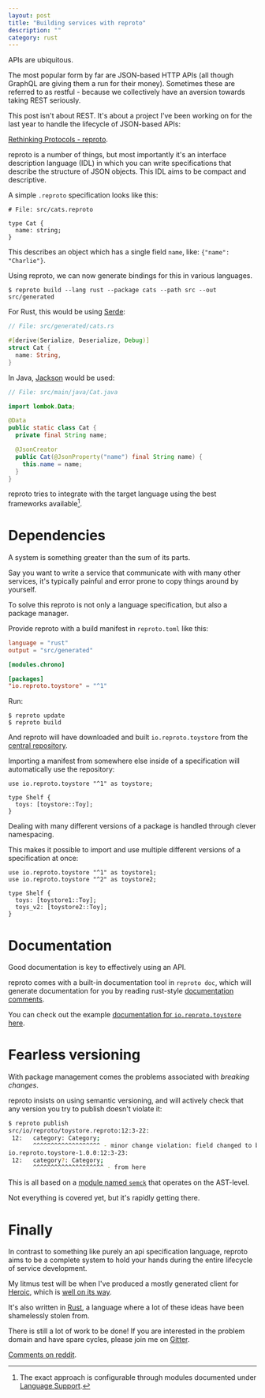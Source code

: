 ```yaml
---
layout: post
title: "Building services with reproto"
description: ""
category: rust
---
```


APIs are ubiquitous.

The most popular form by far are JSON-based HTTP APIs (all though GraphQL are giving them a run for
their money). Sometimes these are referred to as restful - because we collectively have an aversion
towards taking REST seriously.

This post isn't about REST.
It's about a project I've been working on for the last year to handle the lifecycle of JSON-based
APIs:

[Rethinking Protocols - reproto](https://github.com/reproto).

<!-- more -->

reproto is a number of things, but most importantly it's an interface description language (IDL) in
which you can write specifications that describe the structure of JSON objects.
This IDL aims to be compact and descriptive.

A simple `.reproto` specification looks like this:

```
# File: src/cats.reproto

type Cat {
  name: string;
}
```

This describes an object which has a single field `name`, like: `{"name": "Charlie"}`.

Using reproto, we can now generate bindings for this in various languages.

```
$ reproto build --lang rust --package cats --path src --out src/generated
```

For Rust, this would be using [Serde]:

[Serde]: https://serde.rs

```rust
// File: src/generated/cats.rs

#[derive(Serialize, Deserialize, Debug)]
struct Cat {
  name: String,
}
```

In Java, [Jackson] would be used:

[Jackson]: https://github.com/FasterXML/jackson

```java
// File: src/main/java/Cat.java

import lombok.Data;

@Data
public static class Cat {
  private final String name;

  @JsonCreator
  public Cat(@JsonProperty("name") final String name) {
    this.name = name;
  }
}
```

reproto tries to integrate with the target language using the best frameworks available[^1].

[^1]: The exact approach is configurable through modules documented under [Language Support](https://github.com/reproto/reproto/blob/master/doc/spec.md#language-support).

# Dependencies

A system is something greater than the sum of its parts.

Say you want to write a service that communicate with with many other services, it's typically
painful and error prone to copy things around by yourself.

To solve this reproto is not only a language specification, but also a package manager.

Provide reproto with a build manifest in `reproto.toml` like this:

```toml
language = "rust"
output = "src/generated"

[modules.chrono]

[packages]
"io.reproto.toystore" = "^1"
```

Run:

```
$ reproto update
$ reproto build
```

And reproto will have downloaded and built `io.reproto.toystore` from the [central repository].

[central repository]: https://github.com/reproto/reproto-index

Importing a manifest from somewhere else inside of a specification will automatically use the
repository:

```
use io.reproto.toystore "^1" as toystore;

type Shelf {
  toys: [toystore::Toy];
}
```

Dealing with many different versions of a package is handled through clever namespacing.

This makes it possible to import and use multiple different versions of a specification at once:

```
use io.reproto.toystore "^1" as toystore1;
use io.reproto.toystore "^2" as toystore2;

type Shelf {
  toys: [toystore1::Toy];
  toys_v2: [toystore2::Toy];
}
```

# Documentation

Good documentation is key to effectively using an API.

reproto comes with a built-in documentation tool in `reproto doc`, which will generate
documentation for you by reading rust-style [documentation comments].

You can check out the example [documentation for `io.reproto.toystore` here][doc-example].

[documentation comments]: https://github.com/reproto/reproto/blob/master/doc/spec.md#documentation
[doc-example]: https://reproto.github.io/reproto/doc-examples/io/reproto/toystore/1.0.0/index.html

# Fearless versioning

With package management comes the problems associated with _breaking changes_.

reproto insists on using semantic versioning, and will actively check that any version you try to
publish doesn't violate it:

```bash
$ reproto publish
src/io/reproto/toystore.reproto:12:3-22:
 12:   category: Category;
       ^^^^^^^^^^^^^^^^^^^ - minor change violation: field changed to be required
io.reproto.toystore-1.0.0:12:3-23:
 12:   category?: Category;
       ^^^^^^^^^^^^^^^^^^^^ - from here
```

This is all based on a [module named `semck`][semck] that operates on the AST-level.

Not everything is covered yet, but it's rapidly getting there.

[semck]: https://github.com/reproto/reproto/tree/master/semck

# Finally

In contrast to something like purely an api specification language, reproto aims to be a complete
system to hold your hands during the entire lifecycle of service development.

My litmus test will be when I've produced a mostly generated client for [Heroic], which is [well on
its way][heroic-api].

It's also written in [Rust], a language where a lot of these ideas have been shamelessly stolen
from.

There is still a lot of work to be done!
If you are interested in the problem domain and have spare cycles, please join me on [Gitter].

[Comments on reddit][reddit].

[Rust]: https://www.rust-lang.org/
[spec]: https://github.com/reproto/reproto/blob/master/doc/spec.md
[Heroic]: https://github.com/spotify/heroic
[heroic-api]: https://github.com/udoprog/heroic/commit/api
[Gitter]: https://gitter.im/reproto/reproto
[reddit]: https://www.reddit.com/r/rust/comments/7ehe3l/building_services_with_reproto/
